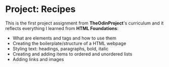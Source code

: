 # Project: Recipes

This is the first project assignment from **TheOdinProject**'s curriculum and it reflects everything I learned from **HTML Foundations**:

* What are elements and tags and how to use them
* Creating the boilerplate/structure of a HTML webpage
* Styling text: headings, paragraphs, bold, italic
* Creating and adding items to ordered and unordered lists
* Adding links and images
